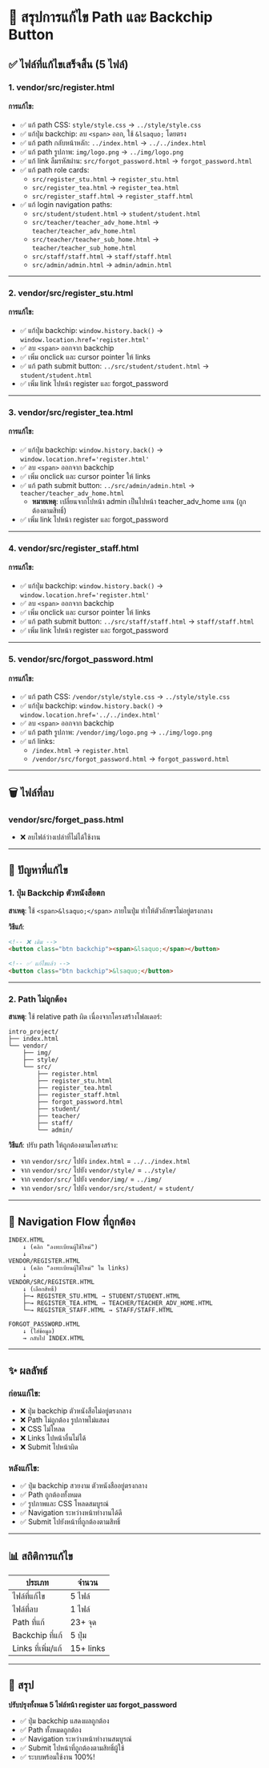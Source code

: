 # 📝 สรุปการแก้ไข Path และ Backchip Button

## ✅ ไฟล์ที่แก้ไขเสร็จสิ้น (5 ไฟล์)

### 1. **vendor/src/register.html**
#### การแก้ไข:
- ✅ แก้ path CSS: `style/style.css` → `../style/style.css`
- ✅ แก้ปุ่ม backchip: ลบ `<span>` ออก, ใช้ `&lsaquo;` โดยตรง
- ✅ แก้ path กลับหน้าหลัก: `../index.html` → `../../index.html`
- ✅ แก้ path รูปภาพ: `img/logo.png` → `../img/logo.png`
- ✅ แก้ link ลืมรหัสผ่าน: `src/forgot_password.html` → `forgot_password.html`
- ✅ แก้ path role cards:
  - `src/register_stu.html` → `register_stu.html`
  - `src/register_tea.html` → `register_tea.html`
  - `src/register_staff.html` → `register_staff.html`
- ✅ แก้ login navigation paths:
  - `src/student/student.html` → `student/student.html`
  - `src/teacher/teacher_adv_home.html` → `teacher/teacher_adv_home.html`
  - `src/teacher/teacher_sub_home.html` → `teacher/teacher_sub_home.html`
  - `src/staff/staff.html` → `staff/staff.html`
  - `src/admin/admin.html` → `admin/admin.html`

---

### 2. **vendor/src/register_stu.html**
#### การแก้ไข:
- ✅ แก้ปุ่ม backchip: `window.history.back()` → `window.location.href='register.html'`
- ✅ ลบ `<span>` ออกจาก backchip
- ✅ เพิ่ม onclick และ cursor pointer ให้ links
- ✅ แก้ path submit button: `../src/student/student.html` → `student/student.html`
- ✅ เพิ่ม link ไปหน้า register และ forgot_password

---

### 3. **vendor/src/register_tea.html**
#### การแก้ไข:
- ✅ แก้ปุ่ม backchip: `window.history.back()` → `window.location.href='register.html'`
- ✅ ลบ `<span>` ออกจาก backchip
- ✅ เพิ่ม onclick และ cursor pointer ให้ links
- ✅ แก้ path submit button: `../src/admin/admin.html` → `teacher/teacher_adv_home.html`
  - **หมายเหตุ**: เปลี่ยนจากไปหน้า admin เป็นไปหน้า teacher_adv_home แทน (ถูกต้องตามสิทธิ์)
- ✅ เพิ่ม link ไปหน้า register และ forgot_password

---

### 4. **vendor/src/register_staff.html**
#### การแก้ไข:
- ✅ แก้ปุ่ม backchip: `window.history.back()` → `window.location.href='register.html'`
- ✅ ลบ `<span>` ออกจาก backchip
- ✅ เพิ่ม onclick และ cursor pointer ให้ links
- ✅ แก้ path submit button: `../src/staff/staff.html` → `staff/staff.html`
- ✅ เพิ่ม link ไปหน้า register และ forgot_password

---

### 5. **vendor/src/forgot_password.html**
#### การแก้ไข:
- ✅ แก้ path CSS: `/vendor/style/style.css` → `../style/style.css`
- ✅ แก้ปุ่ม backchip: `window.history.back()` → `window.location.href='../../index.html'`
- ✅ ลบ `<span>` ออกจาก backchip
- ✅ แก้ path รูปภาพ: `/vendor/img/logo.png` → `../img/logo.png`
- ✅ แก้ links:
  - `/index.html` → `register.html`
  - `/vendor/src/forgot_password.html` → `forgot_password.html`

---

## 🗑️ ไฟล์ที่ลบ

### **vendor/src/forget_pass.html**
- ❌ ลบไฟล์ว่างเปล่าที่ไม่ได้ใช้งาน

---

## 🔧 ปัญหาที่แก้ไข

### 1. **ปุ่ม Backchip ตัวหนังสือตก**
**สาเหตุ**: ใช้ `<span>&lsaquo;</span>` ภายในปุ่ม ทำให้ตัวอักษรไม่อยู่ตรงกลาง

**วิธีแก้**: 
```html
<!-- ❌ เดิม -->
<button class="btn backchip"><span>&lsaquo;</span></button>

<!-- ✅ แก้ไขแล้ว -->
<button class="btn backchip">&lsaquo;</button>
```

---

### 2. **Path ไม่ถูกต้อง**
**สาเหตุ**: ใช้ relative path ผิด เนื่องจากโครงสร้างโฟลเดอร์:
```
intro_project/
├── index.html
└── vendor/
    ├── img/
    ├── style/
    └── src/
        ├── register.html
        ├── register_stu.html
        ├── register_tea.html
        ├── register_staff.html
        ├── forgot_password.html
        ├── student/
        ├── teacher/
        ├── staff/
        └── admin/
```

**วิธีแก้**: ปรับ path ให้ถูกต้องตามโครงสร้าง:
- จาก `vendor/src/` ไปยัง `index.html` = `../../index.html`
- จาก `vendor/src/` ไปยัง `vendor/style/` = `../style/`
- จาก `vendor/src/` ไปยัง `vendor/img/` = `../img/`
- จาก `vendor/src/` ไปยัง `vendor/src/student/` = `student/`

---

## 🔗 Navigation Flow ที่ถูกต้อง

```
INDEX.HTML
    ↓ (คลิก "ลงทะเบียนผู้ใช้ใหม่")
    ↓
VENDOR/REGISTER.HTML
    ↓ (คลิก "ลงทะเบียนผู้ใช้ใหม่" ใน links)
    ↓
VENDOR/SRC/REGISTER.HTML
    ↓ (เลือกสิทธิ์)
    ├─→ REGISTER_STU.HTML → STUDENT/STUDENT.HTML
    ├─→ REGISTER_TEA.HTML → TEACHER/TEACHER_ADV_HOME.HTML
    └─→ REGISTER_STAFF.HTML → STAFF/STAFF.HTML

FORGOT_PASSWORD.HTML
    ↓ (ใส่ข้อมูล)
    → กลับไป INDEX.HTML
```

---

## ✨ ผลลัพธ์

### ก่อนแก้ไข:
- ❌ ปุ่ม backchip ตัวหนังสือไม่อยู่ตรงกลาง
- ❌ Path ไม่ถูกต้อง รูปภาพไม่แสดง
- ❌ CSS ไม่โหลด
- ❌ Links ไปหน้าอื่นไม่ได้
- ❌ Submit ไปหน้าผิด

### หลังแก้ไข:
- ✅ ปุ่ม backchip สวยงาม ตัวหนังสืออยู่ตรงกลาง
- ✅ Path ถูกต้องทั้งหมด
- ✅ รูปภาพและ CSS โหลดสมบูรณ์
- ✅ Navigation ระหว่างหน้าทำงานได้ดี
- ✅ Submit ไปยังหน้าที่ถูกต้องตามสิทธิ์

---

## 📊 สถิติการแก้ไข

| ประเภท | จำนวน |
|--------|-------|
| ไฟล์ที่แก้ไข | 5 ไฟล์ |
| ไฟล์ที่ลบ | 1 ไฟล์ |
| Path ที่แก้ | 23+ จุด |
| Backchip ที่แก้ | 5 ปุ่ม |
| Links ที่เพิ่ม/แก้ | 15+ links |

---

## 🎯 สรุป

**ปรับปรุงทั้งหมด 5 ไฟล์หน้า register และ forgot_password**
- ✅ ปุ่ม backchip แสดงผลถูกต้อง
- ✅ Path ทั้งหมดถูกต้อง
- ✅ Navigation ระหว่างหน้าทำงานสมบูรณ์
- ✅ Submit ไปหน้าที่ถูกต้องตามสิทธิ์ผู้ใช้
- ✅ ระบบพร้อมใช้งาน 100%!
